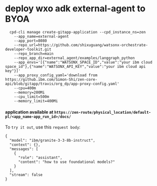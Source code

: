 # deploy wxo adk external-agent to BYOA

```
  cpd-cli manage create-gitapp-application --cpd_instance_ns=zen
    --app_name=external-agent
    --app_port=8080
    --repo_url=https://github.com/shixuguang/watsonx-orchestrate-developer-toolkit.git
    --repo_branch=main
    --repo_app_dir=external_agent/examples/langgraph_python
    --app_envs='[{"name":"WATSONX_SPACE_ID","value":"your ibm cloud space_id"},{"name":"WATSONX_API_KEY","value":"your ibm cloud api key"}]'
    --app_proxy_config_yaml='download from https://github.ibm.com/Simon-Shi/zen-core-api/blob/gitapp/travis/org_dp/app-proxy-config.yaml'
    --cpu=400m
    --memory=200Mi
    --cpu_limit=500m
    --memory_limit=400Mi
```

#### application available at `https://zen-route/physical_location/default-pl/<app_name-app_run_id>/docs/`

To `try it out`, use this `request body`:  
```
{
  "model": "ibm/granite-3-3-8b-instruct",
  "context": {},
  "messages": [
    {
      "role": "assistant",
      "content": "how to use foundational models?"
    }
  ],
  "stream": false
}
```